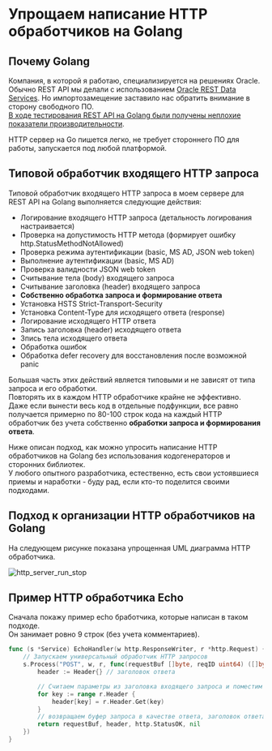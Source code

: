 # Упрощаем написание HTTP обработчиков на Golang

## Почему Golang

Компания, в которой я работаю, специализируется на решениях Oracle. Обычно REST API мы делали с использованием [Oracle REST Data Services](https://www.oracle.com/database/technologies/appdev/rest.html). Но импортозамещение заставило нас обратить внимание в сторону свободного ПО.  
[В ходе тестирования REST API на Golang были получены неплохие показатели производительности](https://habr.com/ru/post/488948/).  

HTTP сервер на Go пишется легко, не требует стороннего ПО для работы, запускается под любой платформой.

## Типовой обработчик входящего HTTP запроса

Типовой обработчик входящего HTTP запроса в моем сервере для REST API на Golang выполняется следующие действия:

- Логирование входящего HTTP запроса (детальность логирования настраивается)
- Проверка на допустимость HTTP метода (формирует ошибку http.StatusMethodNotAllowed)
- Проверка режима аутентификации (basic, MS AD, JSON web token)
- Выполнение аутентификации (basic, MS AD)
- Проверка валидности JSON web token
- Считывание тела (body) входящего запроса
- Считывание заголовка (header) входящего запроса
- **Собственно обработка запроса и формирование ответа**
- Установка HSTS Strict-Transport-Security
- Установка Content-Type для исходящего ответа (response)
- Логирование исходящего HTTP ответа
- Запись заголовка (header) исходящего ответа
- Зпись тела исходящего ответа
- Обработка ошибок
- Обработка defer recovery для восстановления после возможной panic

Большая часть этих действий является типовыми и не зависят от типа запроса и его обработки.  
Повторять их в каждом HTTP обработчике крайне не эффективно.  
Даже если вынести весь код в отдельные подфункции, все равно получается примерно по 80-100 строк кода на каждый HTTP обработчик без учета собственно **обработки запроса и формирования ответа**. 

Ниже описан подход, как можно упросить написание HTTP обработчиков на Golang без использования кодогенераторов и сторонних библиотек.  
У любого опытного разработчика, естественно, есть свои устоявшиеся приемы и наработки - буду рад, если кто-то поделится своими подходами.  

## Подход к организации HTTP обработчиков на Golang

На следующем рисунке показана упрощенная UML диаграмма HTTP обработчика. 

![http_server_run_stop](https://raw.githubusercontent.com/romapres2010/httpserver/master/img/http_server_run_stop.png)

## Пример HTTP обработчика Echo

Сначала покажу пример echo бработчика, которые написан в таком подходе.  
Он занимает ровно 9 строк (без учета комментариев).  
``` go
func (s *Service) EchoHandler(w http.ResponseWriter, r *http.Request) {
    // Запускаем универсальный обработчик HTTP запросов 
	s.Process("POST", w, r, func(requestBuf []byte, reqID uint64) ([]byte, Header, int, error) {
		header := Header{} // заголовок ответа

        // Считаем параметры из заголовка входящего запроса и поместим их в заголовок ответа
		for key := range r.Header {
			header[key] = r.Header.Get(key)
		}
        // возвращаем буфер запроса в качестве ответа, заголовок ответа и статус 
		return requestBuf, header, http.StatusOK, nil
	})
}
```

